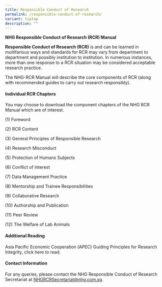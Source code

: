 ```yaml
---
title: Responsible Conduct of Research
permalink: /responsible-conduct-of-research/
variant: tiptap
description: ""
---
```

<p><strong>NHG Responsible Conduct of Research (RCR) Manual</strong>
</p>
<p><strong>Responsible Conduct of Research (RCR)</strong> is and can be learned
in multifarious ways and standards for RCR may vary from department to
department and possibly institution to institution. In numerous instances,
more than one response to a RCR situation may be considered acceptable
research practice.</p>
<p>The NHG-RCR Manual will describe the core components of RCR (along with
recommended guides to carry out research responsibly).</p>
<p></p>
<p></p>
<p></p>
<h4><strong>Individual RCR Chapters</strong></h4>
<p>You may choose to download the component chapters of the NHG RCR Manual
which are of interest.&nbsp;</p>
<p>(1) Foreword</p>
<p>(2) RCR Content</p>
<p>(3) General Principles of Responsible Research</p>
<p>(4) Research Misconduct</p>
<p>(5) Protection of Humans Subjects</p>
<p>(6) Conflict of Interest</p>
<p>(7) Data Management Practice</p>
<p>(8) Mentorship and Trainee Responsibilities</p>
<p>(9) Collaborative Research</p>
<p>(10) Authorship and Publication</p>
<p>(11) Peer Review</p>
<p>(12) The Welfare of Lab Animals</p>
<p></p>
<p></p>
<h4><strong>Additional Reading</strong></h4>
<p>Asia Pacific Economic Cooperation (APEC) Guiding Principles for Research
Integrity, click here to read.</p>
<p></p>
<h4><strong>Contact Information</strong></h4>
<p>For any queries, please contact the NHG Responsible Conduct of Research
Secretariat at <a href="mailto:NHGRCRSecretariat@nhg.com.sg" rel="noopener noreferrer nofollow" target="_blank">NHGRCRSecretariat@nhg.com.sg</a>.</p>
<p></p>
<p></p>